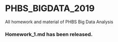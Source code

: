 # PHBS_BIGDATA_2019
All homework and material of PHBS Big Data Analysis
### Homework_1.md has been released.
